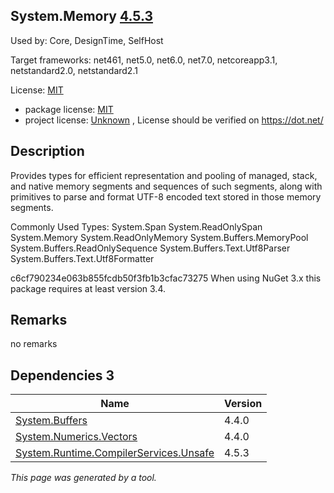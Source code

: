 System.Memory [4.5.3](https://www.nuget.org/packages/System.Memory/4.5.3)
--------------------

Used by: Core, DesignTime, SelfHost

Target frameworks: net461, net5.0, net6.0, net7.0, netcoreapp3.1, netstandard2.0, netstandard2.1

License: [MIT](../../../../licenses/mit) 

- package license: [MIT](https://github.com/dotnet/corefx/blob/master/LICENSE.TXT) 
- project license: [Unknown](https://dot.net/) , License should be verified on https://dot.net/

Description
-----------
Provides types for efficient representation and pooling of managed, stack, and native memory segments and sequences of such segments, along with primitives to parse and format UTF-8 encoded text stored in those memory segments.

Commonly Used Types:
System.Span
System.ReadOnlySpan
System.Memory
System.ReadOnlyMemory
System.Buffers.MemoryPool
System.Buffers.ReadOnlySequence
System.Buffers.Text.Utf8Parser
System.Buffers.Text.Utf8Formatter
 
c6cf790234e063b855fcdb50f3fb1b3cfac73275 
When using NuGet 3.x this package requires at least version 3.4.

Remarks
-----------
no remarks


Dependencies 3
-----------

|Name|Version|
|----------|:----|
|[System.Buffers](../../../../packages/nuget.org/system.buffers/4.4.0)|4.4.0|
|[System.Numerics.Vectors](../../../../packages/nuget.org/system.numerics.vectors/4.4.0)|4.4.0|
|[System.Runtime.CompilerServices.Unsafe](../../../../packages/nuget.org/system.runtime.compilerservices.unsafe/4.5.3)|4.5.3|

*This page was generated by a tool.*